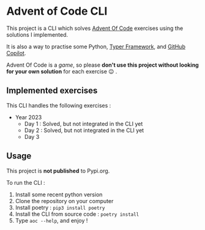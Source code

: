 # Advent of Code CLI
This project is a CLI which solves [Advent Of Code](https://adventofcode.com/) exercises using the solutions I implemented.

It is also a way to practise some Python, [Typer Framework](https://typer.tiangolo.com/), and [GitHub Copilot](https://github.com/features/copilot).

Advent Of Code is a *game*, so please **don't use this project without looking for your own solution** for each exercise :wink: .

## Implemented exercises
This CLI handles the following exercises :
- Year 2023
   - Day 1 : Solved, but not integrated in the CLI yet
   - Day 2 : Solved, but not integrated in the CLI yet
   - Day 3

## Usage
This project is **not published** to Pypi.org.

To run the CLI :
1. Install some recent python version
1. Clone the repository on your computer
1. Install poetry : `pip3 install poetry`
1. Install the CLI from source code : `poetry install`
1. Type `aoc --help`, and enjoy !
